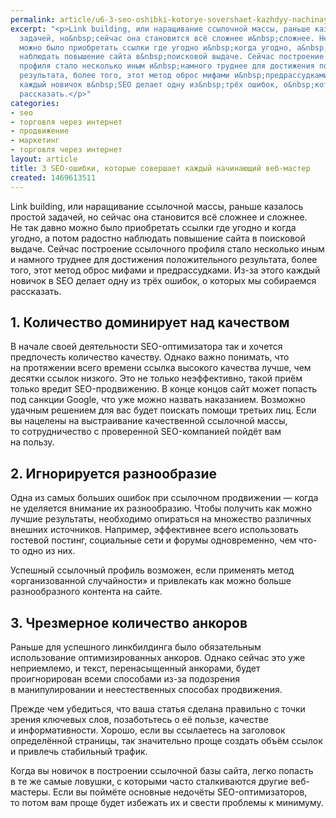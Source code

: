 ```yaml
---
permalink: article/u6-3-seo-oshibki-kotorye-sovershaet-kazhdyy-nachinayushchiy-veb-master
excerpt: "<p>Link building, или наращивание ссылочной массы, раньше казалось простой
  задачей, но&nbsp;сейчас она становится всё сложнее и&nbsp;сложнее. Не&nbsp;так давно
  можно было приобретать ссылки где угодно и&nbsp;когда угодно, а&nbsp;потом радостно
  наблюдать повышение сайта в&nbsp;поисковой выдаче. Сейчас построение ссылочного
  профиля стало несколько иным и&nbsp;намного труднее для достижения положительного
  результата, более того, этот метод оброс мифами и&nbsp;предрассудками. Из-за этого
  каждый новичок в&nbsp;SEO делает одну из&nbsp;трёх ошибок, о&nbsp;которых мы&nbsp;собираемся
  рассказать.</p>"
categories:
- seo
- торговля через интернет
- продвижение
- маркетинг
- торговля через интернет
layout: article
title: 3 SEO-ошибки, которые совершает каждый начинающий веб-мастер
created: 1469613511
---
```

<p>Link building, или наращивание ссылочной массы, раньше казалось простой задачей, но&nbsp;сейчас она становится всё сложнее и&nbsp;сложнее. Не&nbsp;так давно можно было приобретать ссылки где угодно и&nbsp;когда угодно, а&nbsp;потом радостно наблюдать повышение сайта в&nbsp;поисковой выдаче. Сейчас построение ссылочного профиля стало несколько иным и&nbsp;намного труднее для достижения положительного результата, более того, этот метод оброс мифами и&nbsp;предрассудками. Из-за этого каждый новичок в&nbsp;SEO делает одну из&nbsp;трёх ошибок, о&nbsp;которых мы&nbsp;собираемся рассказать.</p>
<h2>1. Количество доминирует над качеством</h2>
<p>В&nbsp;начале своей деятельности SEO-оптимизатора так и&nbsp;хочется предпочесть количество качеству. Однако важно понимать, что на&nbsp;протяжении всего времени ссылка высокого качества лучше, чем десятки ссылок низкого. Это не&nbsp;только неэффективно, такой приём только вредит SEO-продвижению. В&nbsp;конце концов сайт может попасть под санкции Google, что уже можно назвать наказанием. Возможно удачным решением для вас будет поискать помощи третьих лиц. Если вы&nbsp;нацелены на&nbsp;выстраивание качественной ссылочной массы, то&nbsp;сотрудничество с&nbsp;проверенной SEO-компанией пойдёт вам на&nbsp;пользу.</p>
<h2>2. Игнорируется разнообразие</h2>
<p>Одна из&nbsp;самых больших ошибок при ссылочном продвижении&nbsp;— когда не&nbsp;уделяется внимание их&nbsp;разнообразию. Чтобы получить как можно лучшие результаты, необходимо опираться на&nbsp;множество различных внешних источников. Например, эффективнее всего использовать гостевой постинг, социальные сети и&nbsp;форумы одновременно, чем что-то одно из&nbsp;них.</p>
<p>Успешный ссылочный профиль возможен, если применять метод «организованной случайности» и&nbsp;привлекать как можно больше разнообразного контента на&nbsp;сайте.</p>
<h2>3. Чрезмерное количество анкоров</h2>
<p>Раньше для успешного линкбилдинга было обязательным использование оптимизированных анкоров. Однако сейчас это уже неприемлемо, и&nbsp;текст, перенасыщенный анкорами, будет проигнорирован всеми способами из-за подозрения в&nbsp;манипулировании и&nbsp;неестественных способах продвижения.</p>
<p>Прежде чем убедиться, что ваша статья сделана правильно с&nbsp;точки зрения ключевых слов, позаботьтесь о&nbsp;её&nbsp;пользе, качестве и&nbsp;информативности. Хорошо, если вы&nbsp;ссылаетесь на&nbsp;заголовок определённой страницы, так значительно проще создать объём ссылок и&nbsp;привлечь стабильный трафик.</p><p>Когда вы&nbsp;новичок в&nbsp;построении ссылочной базы сайта, легко попасть в&nbsp;те&nbsp;же самые ловушки, с&nbsp;которыми часто сталкиваются другие веб-мастеры. Если вы&nbsp;поймёте основные недочёты SEO-оптимизаторов, то&nbsp;потом вам проще будет избежать их&nbsp;и&nbsp;свести проблемы к&nbsp;минимуму.</p>
